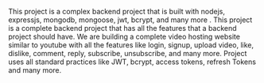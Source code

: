 This project is a complex backend project that is built with nodejs, expressjs, mongodb, mongoose, jwt, bcrypt, and many more . This project is a complete backend project that has all the features that a backend project should have. We are building a complete video hosting website similar to youtube with all the features like login, signup, upload video, like, dislike, comment, reply, subscribe, unsubscribe, and many more. Project uses all standard practices like JWT, bcrypt, access tokens, refresh Tokens and many more.



